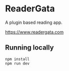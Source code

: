 # ReaderGata

A plugin based reading app.

https://www.readergata.com

## Running locally

```console
npm install
npm run dev
```
